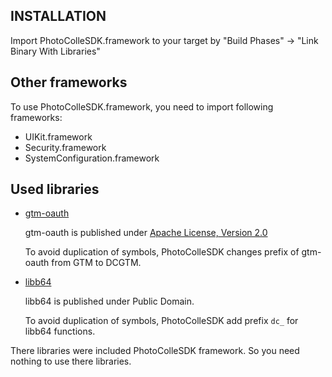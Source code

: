 ## INSTALLATION

Import PhotoColleSDK.framework to your target by "Build Phases" -> "Link Binary With Libraries"

## Other frameworks

To use PhotoColleSDK.framework, you need to import following frameworks:

  * UIKit.framework
  * Security.framework
  * SystemConfiguration.framework

## Used libraries

  * [gtm-oauth](https://code.google.com/p/gtm-oauth/)

    gtm-oauth is published under [Apache License, Version
    2.0](http://www.apache.org/licenses/LICENSE-2.0)

    To avoid duplication of symbols, PhotoColleSDK changes prefix of
    gtm-oauth from GTM to DCGTM.

  * [libb64](http://libb64.sourceforge.net)

    libb64 is published under Public Domain.

    To avoid duplication of symbols, PhotoColleSDK add prefix
    ```dc_``` for libb64 functions.

There libraries were included PhotoColleSDK framework. So you need
nothing to use there libraries.
